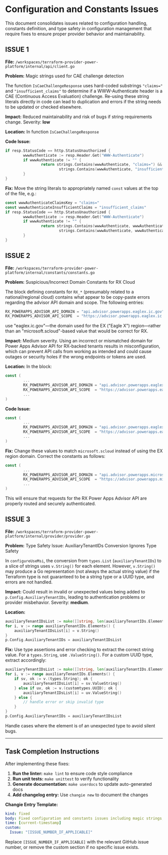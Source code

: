 # Configuration and Constants Issues

This document consolidates issues related to configuration handling, constants definition, and type safety in configuration management that require fixes to ensure proper provider behavior and maintainability.

## ISSUE 1

**File:** `/workspaces/terraform-provider-power-platform/internal/api/client.go`

**Problem:** Magic strings used for CAE challenge detection

The function `IsCaeChallengeResponse` uses hard-coded substrings `"claims="` and `"insufficient_claims"` to determine if a WWW-Authenticate header is a CAE (Continuous Access Evaluation) challenge. Re-using these string literals directly in code can lead to duplication and errors if the string needs to be updated or checked elsewhere.

**Impact:** Reduced maintainability and risk of bugs if string requirements change. Severity: **low**

**Location:** In function `IsCaeChallengeResponse`

**Code Issue:**

```go
if resp.StatusCode == http.StatusUnauthorized {
        wwwAuthenticate := resp.Header.Get("WWW-Authenticate")
        if wwwAuthenticate != "" {
                return strings.Contains(wwwAuthenticate, "claims=") &&
                        strings.Contains(wwwAuthenticate, "insufficient_claims")
        }
}
```

**Fix:** Move the string literals to appropriately named `const` values at the top of the file, e.g.:

```go
const wwwAuthenticateClaimsKey = "claims="
const wwwAuthenticateInsufficientClaims = "insufficient_claims"
if resp.StatusCode == http.StatusUnauthorized {
        wwwAuthenticate := resp.Header.Get("WWW-Authenticate")
        if wwwAuthenticate != "" {
                return strings.Contains(wwwAuthenticate, wwwAuthenticateClaimsKey) &&
                        strings.Contains(wwwAuthenticate, wwwAuthenticateInsufficientClaims)
        }
}
```

## ISSUE 2

**File:** `/workspaces/terraform-provider-power-platform/internal/constants/constants.go`

**Problem:** Suspicious/Incorrect Domain Constants for RX Cloud

The block defining constants for `RX_*` (presumably related to a national/regional cloud) contains what appear to be copy-paste errors regarding the advisor API domain and scope. The following entries:

```go
RX_POWERAPPS_ADVISOR_API_DOMAIN = "api.advisor.powerapps.eaglex.ic.gov"
RX_POWERAPPS_ADVISOR_API_SCOPE  = "https://advisor.powerapps.eaglex.ic.gov/.default"
```

use "eaglex.ic.gov"—the domain used for the EX ("Eagle X") region—rather than an "microsoft.scloud"-based value that would be correct for RX.

**Impact:** Medium severity. Using an incorrect or mismatched domain for Power Apps Advisor API for RX-backed tenants results in misconfiguration, which can prevent API calls from working as intended and could cause outages or security holes if the wrong endpoints or tokens are used.

**Location:** In the block:

```go
const (
        ...
        RX_POWERAPPS_ADVISOR_API_DOMAIN = "api.advisor.powerapps.eaglex.ic.gov"
        RX_POWERAPPS_ADVISOR_API_SCOPE  = "https://advisor.powerapps.eaglex.ic.gov/.default"
        ...
)
```

**Code Issue:**

```go
const (
        ...
        RX_POWERAPPS_ADVISOR_API_DOMAIN = "api.advisor.powerapps.eaglex.ic.gov"
        RX_POWERAPPS_ADVISOR_API_SCOPE  = "https://advisor.powerapps.eaglex.ic.gov/.default"
        ...
)
```

**Fix:** Change these values to match `microsoft.scloud` instead of using the EX region domain. Correct the constants as follows:

```go
const (
        ...
        RX_POWERAPPS_ADVISOR_API_DOMAIN = "api.advisor.powerapps.microsoft.scloud"
        RX_POWERAPPS_ADVISOR_API_SCOPE  = "https://advisor.powerapps.microsoft.scloud/.default"
        ...
)
```

This will ensure that requests for the RX Power Apps Advisor API are properly routed and securely authenticated.

## ISSUE 3

**File:** `/workspaces/terraform-provider-power-platform/internal/provider/provider.go`

**Problem:** Type Safety Issue: AuxiliaryTenantIDs Conversion Ignores Type Safety

In `configureUseMsi`, the conversion from `types.List` (`auxiliaryTenantIDs`) to a slice of strings uses `v.String()` for each element. However, `v.String()` may produce a Go representation (not always the actual string value) if the Terraform type is not guaranteed to be a string type or a UUID type, and errors are not handled.

**Impact:** Could result in invalid or unexpected values being added to `p.Config.AuxiliaryTenantIDs`, leading to authentication problems or provider misbehavior. Severity: **medium**.

**Location:**

```go
auxiliaryTenantIDsList := make([]string, len(auxiliaryTenantIDs.Elements()))
for i, v := range auxiliaryTenantIDs.Elements() {
    auxiliaryTenantIDsList[i] = v.String()
}
p.Config.AuxiliaryTenantIDs = auxiliaryTenantIDsList
```

**Fix:** Use type assertions and error checking to extract the correct string value. For a `types.String`, use `.ValueString()`. For a custom UUID type, extract accordingly:

```go
auxiliaryTenantIDsList := make([]string, len(auxiliaryTenantIDs.Elements()))
for i, v := range auxiliaryTenantIDs.Elements() {
    if sv, ok := v.(types.String); ok {
        auxiliaryTenantIDsList[i] = sv.ValueString()
    } else if uv, ok := v.(customtypes.UUID); ok {
        auxiliaryTenantIDsList[i] = uv.ValueString()
    } else {
        // handle error or skip invalid type
    }
}
p.Config.AuxiliaryTenantIDs = auxiliaryTenantIDsList
```

Handle cases where the element is of an unexpected type to avoid silent bugs.

---

## Task Completion Instructions

After implementing these fixes:

1. **Run the linter:** `make lint` to ensure code style compliance
2. **Run unit tests:** `make unittest` to verify functionality  
3. **Generate documentation:** `make userdocs` to update auto-generated docs
4. **Add changelog entry:** Use `changie new` to document the changes

**Changie Entry Template:**

```yaml
kind: fixed
body: Fixed configuration and constants issues including magic strings, incorrect domain constants, and type safety in AuxiliaryTenantIDs conversion
time: [current-timestamp]
custom:
  Issue: "[ISSUE_NUMBER_IF_APPLICABLE]"
```

Replace `[ISSUE_NUMBER_IF_APPLICABLE]` with the relevant GitHub issue number, or remove the custom section if no specific issue exists.
